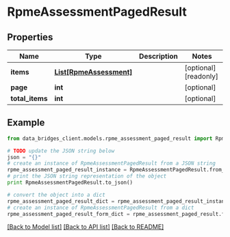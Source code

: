 # RpmeAssessmentPagedResult


## Properties

Name | Type | Description | Notes
------------ | ------------- | ------------- | -------------
**items** | [**List[RpmeAssessment]**](RpmeAssessment.md) |  | [optional] [readonly] 
**page** | **int** |  | [optional] 
**total_items** | **int** |  | [optional] 

## Example

```python
from data_bridges_client.models.rpme_assessment_paged_result import RpmeAssessmentPagedResult

# TODO update the JSON string below
json = "{}"
# create an instance of RpmeAssessmentPagedResult from a JSON string
rpme_assessment_paged_result_instance = RpmeAssessmentPagedResult.from_json(json)
# print the JSON string representation of the object
print RpmeAssessmentPagedResult.to_json()

# convert the object into a dict
rpme_assessment_paged_result_dict = rpme_assessment_paged_result_instance.to_dict()
# create an instance of RpmeAssessmentPagedResult from a dict
rpme_assessment_paged_result_form_dict = rpme_assessment_paged_result.from_dict(rpme_assessment_paged_result_dict)
```
[[Back to Model list]](../README.md#documentation-for-models) [[Back to API list]](../README.md#documentation-for-api-endpoints) [[Back to README]](../README.md)


